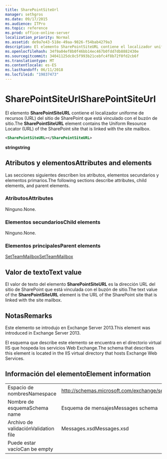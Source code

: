 ```yaml
---
title: SharePointSiteUrl
manager: sethgros
ms.date: 09/17/2015
ms.audience: ITPro
ms.topic: reference
ms.prod: office-online-server
localization_priority: Normal
ms.assetid: de9a7e43-518e-49aa-9826-f54bab4279a3
description: El elemento SharePointSiteURL contiene el localizador uniforme de recursos (URL) del sitio de SharePoint que está vinculado con el buzón de sitio.
ms.openlocfilehash: 34f9a04ef8b0f46bb14ec467b0fdd7db8882430e
ms.sourcegitcommit: 34041125dc8c5f993b21cebfc4f8b72f0fd2cb6f
ms.translationtype: MT
ms.contentlocale: es-ES
ms.lasthandoff: 06/11/2018
ms.locfileid: "19837473"
---
```

# <a name="sharepointsiteurl"></a><span data-ttu-id="22e43-103">SharePointSiteUrl</span><span class="sxs-lookup"><span data-stu-id="22e43-103">SharePointSiteUrl</span></span>

<span data-ttu-id="22e43-104">El elemento **SharePointSiteURL** contiene el localizador uniforme de recursos (URL) del sitio de SharePoint que está vinculado con el buzón de sitio.</span><span class="sxs-lookup"><span data-stu-id="22e43-104">The **SharePointSiteURL** element contains the Uniform Resource Locator (URL) of the SharePoint site that is linked with the site mailbox.</span></span> 
  
```XML
<SharePointSiteURL></SharePointSiteURL>
```

<span data-ttu-id="22e43-105">**string**</span><span class="sxs-lookup"><span data-stu-id="22e43-105">**string**</span></span>

## <a name="attributes-and-elements"></a><span data-ttu-id="22e43-106">Atributos y elementos</span><span class="sxs-lookup"><span data-stu-id="22e43-106">Attributes and elements</span></span>

<span data-ttu-id="22e43-107">Las secciones siguientes describen los atributos, elementos secundarios y elementos primarios.</span><span class="sxs-lookup"><span data-stu-id="22e43-107">The following sections describe attributes, child elements, and parent elements.</span></span>
  
### <a name="attributes"></a><span data-ttu-id="22e43-108">Atributos</span><span class="sxs-lookup"><span data-stu-id="22e43-108">Attributes</span></span>

<span data-ttu-id="22e43-109">Ninguno.</span><span class="sxs-lookup"><span data-stu-id="22e43-109">None.</span></span>
  
### <a name="child-elements"></a><span data-ttu-id="22e43-110">Elementos secundarios</span><span class="sxs-lookup"><span data-stu-id="22e43-110">Child elements</span></span>

<span data-ttu-id="22e43-111">Ninguno.</span><span class="sxs-lookup"><span data-stu-id="22e43-111">None.</span></span>
  
### <a name="parent-elements"></a><span data-ttu-id="22e43-112">Elementos principales</span><span class="sxs-lookup"><span data-stu-id="22e43-112">Parent elements</span></span>

[<span data-ttu-id="22e43-113">SetTeamMailbox</span><span class="sxs-lookup"><span data-stu-id="22e43-113">SetTeamMailbox</span></span>](setteammailbox.md)
  
## <a name="text-value"></a><span data-ttu-id="22e43-114">Valor de texto</span><span class="sxs-lookup"><span data-stu-id="22e43-114">Text value</span></span>

<span data-ttu-id="22e43-115">El valor de texto del elemento **SharePointSiteURL** es la dirección URL del sitio de SharePoint que está vinculada con el buzón de sitio.</span><span class="sxs-lookup"><span data-stu-id="22e43-115">The text value of the **SharePointSiteURL** element is the URL of the SharePoint site that is linked with the site mailbox.</span></span> 
  
## <a name="remarks"></a><span data-ttu-id="22e43-116">Notas</span><span class="sxs-lookup"><span data-stu-id="22e43-116">Remarks</span></span>

<span data-ttu-id="22e43-117">Este elemento se introdujo en Exchange Server 2013.</span><span class="sxs-lookup"><span data-stu-id="22e43-117">This element was introduced in Exchange Server 2013.</span></span>
  
<span data-ttu-id="22e43-118">El esquema que describe este elemento se encuentra en el directorio virtual IIS que hospeda los servicios Web Exchange.</span><span class="sxs-lookup"><span data-stu-id="22e43-118">The schema that describes this element is located in the IIS virtual directory that hosts Exchange Web Services.</span></span>
  
## <a name="element-information"></a><span data-ttu-id="22e43-119">Información del elemento</span><span class="sxs-lookup"><span data-stu-id="22e43-119">Element information</span></span>

|||
|:-----|:-----|
|<span data-ttu-id="22e43-120">Espacio de nombres</span><span class="sxs-lookup"><span data-stu-id="22e43-120">Namespace</span></span>  <br/> |http://schemas.microsoft.com/exchange/services/2006/messages  <br/> |
|<span data-ttu-id="22e43-121">Nombre de esquema</span><span class="sxs-lookup"><span data-stu-id="22e43-121">Schema name</span></span>  <br/> |<span data-ttu-id="22e43-122">Esquema de mensajes</span><span class="sxs-lookup"><span data-stu-id="22e43-122">Messages schema</span></span>  <br/> |
|<span data-ttu-id="22e43-123">Archivo de validación</span><span class="sxs-lookup"><span data-stu-id="22e43-123">Validation file</span></span>  <br/> |<span data-ttu-id="22e43-124">Messages.xsd</span><span class="sxs-lookup"><span data-stu-id="22e43-124">Messages.xsd</span></span>  <br/> |
|<span data-ttu-id="22e43-125">Puede estar vacío</span><span class="sxs-lookup"><span data-stu-id="22e43-125">Can be empty</span></span>  <br/> ||
   

